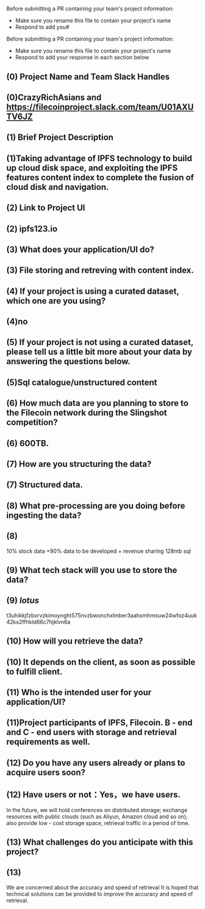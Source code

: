 # <CrazyRichAsians>

Before submitting a PR containing your team's project information:
- Make sure you rename this file to contain your project's name
- Respond to add you# <CrazyRichAsians>

Before submitting a PR containing your team's project information:
- Make sure you rename this file to contain your project's name
- Respond to add your response in each section below

## (0) Project Name and Team Slack Handles
## (0)CrazyRichAsians and https://filecoinproject.slack.com/team/U01AXUTV6JZ

## (1) Brief Project Description
## (1)Taking advantage of IPFS technology to build up cloud disk space, and exploiting the IPFS features content index to complete the fusion of cloud disk and navigation.

## (2) Link to Project UI
## (2) ipfs123.io

## (3) What does your application/UI do?
## (3) File storing and retreving with content index.

## (4) If your project is using a curated dataset, which one are you using?
## (4)no

## (5) If your project is not using a curated dataset, please tell us a little bit more about your data by answering the questions below.
## (5)Sql catalogue/unstructured content

## (6) How much data are you planning to store to the Filecoin network during the Slingshot competition?
## (6) 600TB.

## (7) How are you structuring the data?
## (7) Structured data.

## (8) What pre-processing are you doing before ingesting the data?
## (8) 
10% stock data +90% data to be developed + revenue sharing
128mb
sql

## (9)  What tech stack will you use to store the data?
## (9) *lotus*
t3uhikkjfzbxrvzkimoynght575nvzbwonchxlmber3aahxmhmsuw24wfoz4uuk42ks2ffhkld66c7hjklvn6a

## (10) How will you retrieve the data?
## (10) It depends on the client, as soon as possible to fulfill client.

## (11) Who is the intended user for your application/UI?
## (11)Project participants of IPFS, Filecoin. B - end and C - end users with storage and retrieval requirements as well.

## (12) Do you have any users already or plans to acquire users soon?
## (12) Have users or not：Yes，we have users.
In the future, we will hold conferences on distributed storage; exchange resources with public clouds (such as Aliyun, Amazon cloud and so on); also provide low - cost storage space, retrieval traffic in a period of time.

## (13) What challenges do you anticipate with this project?
## (13)
We are concerned about the accuracy and speed of retrieval
It is hoped that technical solutions can be provided to improve the accuracy and speed of retrieval.
